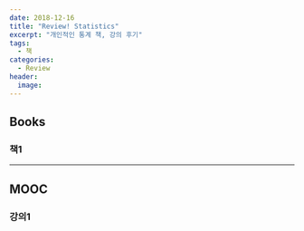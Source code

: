 ```yaml
---
date: 2018-12-16
title: "Review! Statistics"
excerpt: "개인적인 통계 책, 강의 후기"
tags:
  - 책
categories:
  - Review
header:
  image:
---
```


## Books
### 책1

---

## MOOC
### 강의1
